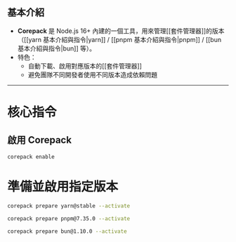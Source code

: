 ## 基本介紹
- **Corepack** 是 Node.js 16+ 內建的一個工具，用來管理[[套件管理器]]的版本（[[yarn 基本介紹與指令|yarn]] / [[pnpm 基本介紹與指令|pnpm]] / [[bun 基本介紹與指令|bun]] 等）。
- 特色：
  - 自動下載、啟用對應版本的[[套件管理器]]
  - 避免團隊不同開發者使用不同版本造成依賴問題

---

# 核心指令

## 啟用 Corepack

```bashj
corepack enable
```

# 準備並啟用指定版本

```bash
corepack prepare yarn@stable --activate

corepack prepare pnpm@7.35.0 --activate

corepack prepare bun@1.10.0 --activate
```